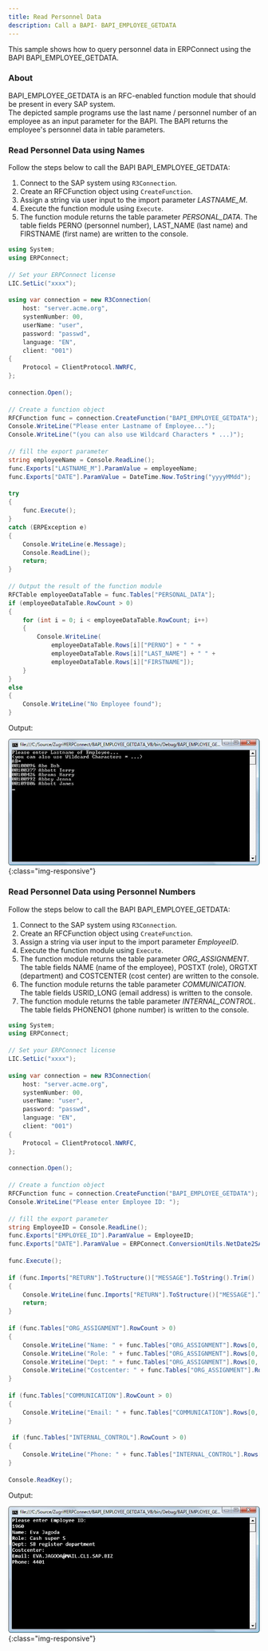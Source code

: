 ```yaml
---
title: Read Personnel Data
description: Call a BAPI- BAPI_EMPLOYEE_GETDATA
---
```



This sample shows how to query personnel data in ERPConnect using the BAPI BAPI_EMPLOYEE_GETDATA.

### About

BAPI_EMPLOYEE_GETDATA is an RFC-enabled function module that should be present in every SAP system. <br>
The depicted sample programs use the last name / personnel number of an employee as an input parameter for the BAPI.
The BAPI returns the employee's personnel data in table parameters.

### Read Personnel Data using Names

Follow the steps below to call the BAPI BAPI_EMPLOYEE_GETDATA:

1. Connect to the SAP system using `R3Connection`.
2. Create an RFCFunction object using `CreateFunction`.
3. Assign a string via user input to the import parameter *LASTNAME_M*.
4. Execute the function module using `Execute`.
5. The function module returns the table parameter *PERSONAL_DATA*.
The table fields PERNO (personnel number), LAST_NAME (last name) and FIRSTNAME (first name) are written to the console. 

```csharp linenums="1" title="BAPI_EMPLOYEE_GETDATA"
using System;
using ERPConnect;

// Set your ERPConnect license
LIC.SetLic("xxxx");

using var connection = new R3Connection(
    host: "server.acme.org",
    systemNumber: 00,
    userName: "user",
    password: "passwd",
    language: "EN",
    client: "001")
{
    Protocol = ClientProtocol.NWRFC,
};

connection.Open();

// Create a function object
RFCFunction func = connection.CreateFunction("BAPI_EMPLOYEE_GETDATA");
Console.WriteLine("Please enter Lastname of Employee...");
Console.WriteLine("(you can also use Wildcard Characters * ...)");

// fill the export parameter
string employeeName = Console.ReadLine();
func.Exports["LASTNAME_M"].ParamValue = employeeName;
func.Exports["DATE"].ParamValue = DateTime.Now.ToString("yyyyMMdd");

try
{
    func.Execute();
}
catch (ERPException e)
{
    Console.WriteLine(e.Message);
    Console.ReadLine();
    return;
}

// Output the result of the function module
RFCTable employeeDataTable = func.Tables["PERSONAL_DATA"];
if (employeeDataTable.RowCount > 0)
{
    for (int i = 0; i < employeeDataTable.RowCount; i++)
    {
        Console.WriteLine(
            employeeDataTable.Rows[i]["PERNO"] + " " +
            employeeDataTable.Rows[i]["LAST_NAME"] + " " +
            employeeDataTable.Rows[i]["FIRSTNAME"]);
    }
}
else
{
    Console.WriteLine("No Employee found");
}
```

Output:

![BAPI_EMPLOYEE_GETDATA](../assets/images/samples/BAPI_EMPLOYEE_GETDATA.jpg){:class="img-responsive"}

<!---
Input/Output:
```
Please enter Lastname of Employee...
(you can also use Wildcard Characters * ...)
AB*
00004007 Abad Esther
00088840 Abagail Ananya
00088869 Abigail AB
00099319 ABC Corp Contractor 1 -
00099320 ABC Corp Contractor 2 -
00099988 Abigail A
00100096 Abe Bob
00100377 Abbott Terry
00100426 Abrams Harry
00100992 Abbey Jenna
00109806 Abbott James
00109822 Abram Norm
```
-->

### Read Personnel Data using Personnel Numbers

Follow the steps below to call the BAPI BAPI_EMPLOYEE_GETDATA:

1. Connect to the SAP system using `R3Connection`.
2. Create an RFCFunction object using `CreateFunction`.
3. Assign a string via user input to the import parameter *EmployeeID*.
4. Execute the function module using `Execute`.
5. The function module returns the table parameter *ORG_ASSIGNMENT*.
The table fields NAME (name of the employee), POSTXT (role), ORGTXT (department) and COSTCENTER (cost center) are written to the console. 
6. The function module returns the table parameter *COMMUNICATION*.
The table fields USRID_LONG (email address) is written to the console. 
7. The function module returns the table parameter *INTERNAL_CONTROL*.
The table fields PHONENO1 (phone number) is written to the console. 

``` csharp linenums="1" title="BAPI_EMPLOYEE_GETDATA"
using System;
using ERPConnect;

// Set your ERPConnect license
LIC.SetLic("xxxx");

using var connection = new R3Connection(
    host: "server.acme.org",
    systemNumber: 00,
    userName: "user",
    password: "passwd",
    language: "EN",
    client: "001")
{
    Protocol = ClientProtocol.NWRFC,
};

connection.Open();

// Create a function object
RFCFunction func = connection.CreateFunction("BAPI_EMPLOYEE_GETDATA");
Console.WriteLine("Please enter Employee ID: ");

// fill the export parameter 
string EmployeeID = Console.ReadLine();
func.Exports["EMPLOYEE_ID"].ParamValue = EmployeeID;
func.Exports["DATE"].ParamValue = ERPConnect.ConversionUtils.NetDate2SAPDate(System.DateTime.Now);
          
func.Execute();

if (func.Imports["RETURN"].ToStructure()["MESSAGE"].ToString().Trim() != "")
{
    Console.WriteLine(func.Imports["RETURN"].ToStructure()["MESSAGE"].ToString());
    return;
}

if (func.Tables["ORG_ASSIGNMENT"].RowCount > 0)
{
    Console.WriteLine("Name: " + func.Tables["ORG_ASSIGNMENT"].Rows[0, "NAME"].ToString());
    Console.WriteLine("Role: " + func.Tables["ORG_ASSIGNMENT"].Rows[0, "POSTXT"].ToString());
    Console.WriteLine("Dept: " + func.Tables["ORG_ASSIGNMENT"].Rows[0, "ORGTXT"].ToString());
    Console.WriteLine("Costcenter: " + func.Tables["ORG_ASSIGNMENT"].Rows[0, "COSTCENTER"].ToString());
}

if (func.Tables["COMMUNICATION"].RowCount > 0)
{
    Console.WriteLine("Email: " + func.Tables["COMMUNICATION"].Rows[0, "USRID_LONG"].ToString());
}

 if (func.Tables["INTERNAL_CONTROL"].RowCount > 0)
{
    Console.WriteLine("Phone: " + func.Tables["INTERNAL_CONTROL"].Rows[0, "PHONENO1"].ToString());
}

Console.ReadKey();
```

Output:

![HRDemo01](../assets/images/samples/HRDemoCon01.jpg){:class="img-responsive"}

